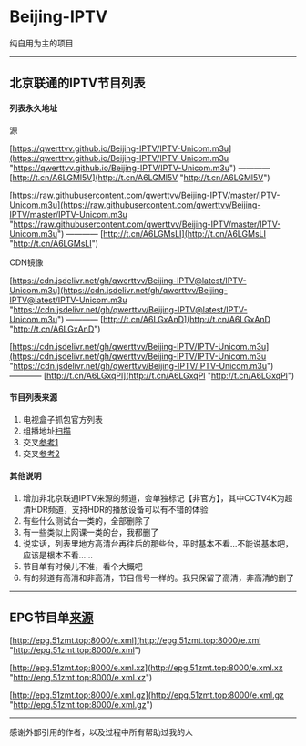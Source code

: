 # Beijing-IPTV

纯自用为主的项目

------------

## 北京联通的IPTV节目列表

#### 列表永久地址

源

[https://qwerttvv.github.io/Beijing-IPTV/IPTV-Unicom.m3u](https://qwerttvv.github.io/Beijing-IPTV/IPTV-Unicom.m3u "https://qwerttvv.github.io/Beijing-IPTV/IPTV-Unicom.m3u") ———— [http://t.cn/A6LGMl5V](http://t.cn/A6LGMl5V "http://t.cn/A6LGMl5V")

[https://raw.githubusercontent.com/qwerttvv/Beijing-IPTV/master/IPTV-Unicom.m3u](https://raw.githubusercontent.com/qwerttvv/Beijing-IPTV/master/IPTV-Unicom.m3u "https://raw.githubusercontent.com/qwerttvv/Beijing-IPTV/master/IPTV-Unicom.m3u") ———— [http://t.cn/A6LGMsLI](http://t.cn/A6LGMsLI "http://t.cn/A6LGMsLI")

CDN镜像

[https://cdn.jsdelivr.net/gh/qwerttvv/Beijing-IPTV@latest/IPTV-Unicom.m3u](https://cdn.jsdelivr.net/gh/qwerttvv/Beijing-IPTV@latest/IPTV-Unicom.m3u "https://cdn.jsdelivr.net/gh/qwerttvv/Beijing-IPTV@latest/IPTV-Unicom.m3u") ———— [http://t.cn/A6LGxAnD](http://t.cn/A6LGxAnD "http://t.cn/A6LGxAnD")

[https://cdn.jsdelivr.net/gh/qwerttvv/Beijing-IPTV/IPTV-Unicom.m3u](https://cdn.jsdelivr.net/gh/qwerttvv/Beijing-IPTV/IPTV-Unicom.m3u "https://cdn.jsdelivr.net/gh/qwerttvv/Beijing-IPTV/IPTV-Unicom.m3u") ———— [http://t.cn/A6LGxqPl](http://t.cn/A6LGxqPl "http://t.cn/A6LGxqPl")

#### 节目列表来源
1. 电视盒子抓包官方列表
2. 组播地址[扫描](https://github.com/sdhzdmzzl/iptv_channel_scanner_windows "扫描")
3. 交叉[参考1](https://gist.github.com/sdhzdmzzl/93cf74947770066743fff7c7f4fc5820 "参考1")
4. 交叉[参考2](https://github.com/islercn/BeiJing-Unicom-IPTV-List "参考2")

#### 其他说明
1. 增加非北京联通IPTV来源的频道，会单独标记【非官方】，其中CCTV4K为超清HDR频道，支持HDR的播放设备可以有不错的体验
2. 有些什么测试台一类的，全部删除了
3. 有一些类似上网课一类的台，我都删了
4. 说实话，列表里地方高清台再往后的那些台，平时基本不看…不能说基本吧，应该是根本不看……
5. 节目单有时候儿不准，看个大概吧
6. 有的频道有高清和非高清，节目信号一样的。我只保留了高清，非高清的删了

------------

## EPG节目单[来源](http://epg.51zmt.top:8000/ "来源")

[http://epg.51zmt.top:8000/e.xml](http://epg.51zmt.top:8000/e.xml "http://epg.51zmt.top:8000/e.xml")

[http://epg.51zmt.top:8000/e.xml.xz](http://epg.51zmt.top:8000/e.xml.xz "http://epg.51zmt.top:8000/e.xml.xz")

[http://epg.51zmt.top:8000/e.xml.gz](http://epg.51zmt.top:8000/e.xml.gz "http://epg.51zmt.top:8000/e.xml.gz")

------------

感谢外部引用的作者，以及过程中所有帮助过我的人
